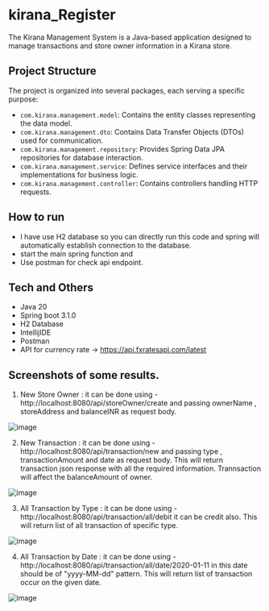 # kirana_Register
The Kirana Management System is a Java-based application designed to manage transactions and store owner information in a Kirana store.

## Project Structure

The project is organized into several packages, each serving a specific purpose:

- `com.kirana.management.model`: Contains the entity classes representing the data model.
- `com.kirana.management.dto`: Contains Data Transfer Objects (DTOs) used for communication.
- `com.kirana.management.repository`: Provides Spring Data JPA repositories for database interaction.
- `com.kirana.management.service`: Defines service interfaces and their implementations for business logic.
- `com.kirana.management.controller`: Contains controllers handling HTTP requests.

## How to run

- I have use H2 database so you can directly run this code and spring will automatically establish connection to the database.
- start the main spring function and 
- Use postman for check api endpoint.

## Tech and Others

- Java 20 
- Spring boot 3.1.0
- H2 Database
- IntellijIDE
- Postman
- API for currency rate -> https://api.fxratesapi.com/latest


## Screenshots of some results.
1. New Store Owner : it can be done using - http://localhost:8080/api/storeOwner/create and passing ownerName , storeAddress and balanceINR as request body.

![image](https://github.com/dhruvkumar07/kirana_Register/assets/83705135/0548c3e5-33b2-4ce9-906f-1eca2fe06448)


2. New Transaction : it can be done using - http://localhost:8080/api/transaction/new and passing type , transactionAmount and date as request body. This will return transaction json response with all the required information. Trannsaction will affect the balanceAmount of owner.

![image](https://github.com/dhruvkumar07/kirana_Register/assets/83705135/9b05a2db-ac9f-4d76-8e71-29ee1fe70c00)


3. All Transaction by Type : it can be done using - http://localhost:8080/api/transaction/all/debit it can be credit also. This will return list of all transaction of specific type.

![image](https://github.com/dhruvkumar07/kirana_Register/assets/83705135/11b33b29-c8b9-469a-a2a9-1d024b293573)


4. All Transaction by Date : it can be done using - http://localhost:8080/api/transaction/all/date/2020-01-11 in this date should be of "yyyy-MM-dd" pattern. This will return list of transaction occur on the given date.

![image](https://github.com/dhruvkumar07/kirana_Register/assets/83705135/b7961771-6196-4751-bec5-818fa30bb00d)

